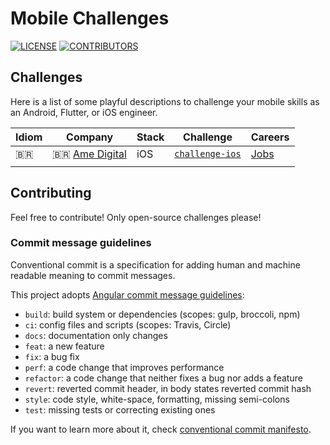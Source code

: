 # Mobile Challenges

[![LICENSE][license-img]](./LICENSE)
[![CONTRIBUTORS][contributors-img]][contributors-url]

## Challenges

Here is a list of some playful descriptions to challenge your mobile skills as an Android, Flutter, or iOS engineer.

|  Idiom    | Company                                                             | Stack                                         | Challenge                                                                               | Careers                                                                         |
| --------- | ------------------------------------------------------------------- | --------------------------------------------- | --------------------------------------------------------------------------------------- | ------------------------------------------------------------------------------- |
| :brazil:  | :brazil: [Ame Digital](https://amedigital.com)                      | iOS                                           | [`challenge-ios`](https://github.com/AmeDigital/challenge-ios)                          | [Jobs](https://boards.greenhouse.io/amedigital?gh_src=27927b6d2)                |
|           |                                                                     |                                               |                                                                                         |                                                                                 |

## Contributing

Feel free to contribute! Only open-source challenges please!

### Commit message guidelines

Conventional commit is a specification for adding human and machine readable meaning to commit messages.

This project adopts [Angular commit message guidelines](angular-commit-url):

- `build`: build system or dependencies (scopes: gulp, broccoli, npm)
- `ci`: config files and scripts (scopes: Travis, Circle)
- `docs`: documentation only changes
- `feat`: a new feature
- `fix`: a bug fix
- `perf`: a code change that improves performance
- `refactor`: a code change that neither fixes a bug nor adds a feature
- `revert`: reverted commit header, in body states reverted commit hash
- `style`: code style, white-space, formatting, missing semi-colons
- `test`: missing tests or correcting existing ones

If you want to learn more about it, check [conventional commit manifesto][conventional-commit-url].

[angular-commit-url]: https://github.com/angular/angular/blob/22b96b9/CONTRIBUTING.md#-commit-message-guidelines

[contributors-img]: https://img.shields.io/github/contributors/jpventura/mobile-challenges.svg
[contributors-url]: https://github.com/jpventura/mobile-challenges/graphs/contributors

[conventional-commit-url]: https://www.conventionalcommits.org/en/v1.0.0/

[license-img]: https://img.shields.io/github/license/jpventura/mobile-challenges.svg
